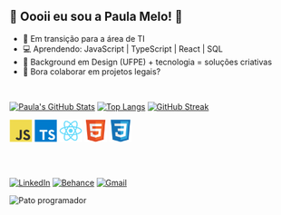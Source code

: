 
## 💜 Oooii eu sou a Paula Melo! 🦆

- 🚀 Em transição para a área de TI  
- 💻 Aprendendo: JavaScript | TypeScript | React | SQL 
- 🎨 Background em Design (UFPE) + tecnologia = soluções criativas  
- 🤝 Bora colaborar em projetos legais?

<br>

[![Paula's GitHub Stats](https://github-readme-stats.vercel.app/api?username=paulamelo2404&show_icons=true&theme=midnight-purple&layout=compact&hide=issues,prs)](https://github.com/paulamelo2404)
[![Top Langs](https://github-readme-stats.vercel.app/api/top-langs/?username=paulamelo2404&layout=compact&theme=midnight-purple)](https://github.com/paulamelo2404)
[![GitHub Streak](https://streak-stats.demolab.com?user=paulamelo2404&theme=midnight-purple&hide_border=true)](https://git.io/streak-stats)


<p align="left">
  <img src="https://raw.githubusercontent.com/devicons/devicon/master/icons/javascript/javascript-original.svg" alt="JavaScript" width="40" height="40"/>
  <img src="https://raw.githubusercontent.com/devicons/devicon/master/icons/typescript/typescript-original.svg" alt="TypeScript" width="40" height="40"/>
  <img src="https://raw.githubusercontent.com/devicons/devicon/master/icons/react/react-original.svg" alt="React" width="40" height="40"/>
  <img src="https://raw.githubusercontent.com/devicons/devicon/master/icons/html5/html5-original.svg" alt="HTML5" width="40" height="40"/>
  <img src="https://raw.githubusercontent.com/devicons/devicon/master/icons/css3/css3-original.svg" alt="CSS3" width="40" height="40"/>
</p>

<br>

##

<p align="left">
  <a href="https://www.linkedin.com/in/paula-melo2404/" target="_blank"><img src="https://img.shields.io/badge/-LinkedIn-%230077B5?style=for-the-badge&logo=linkedin&logoColor=white" alt="LinkedIn"></a>
  <a href="https://www.behance.net/pmelo" target="_blank"><img src="https://img.shields.io/badge/-Behance-053EFF?style=for-the-badge&logo=behance&logoColor=white" alt="Behance"></a>
  <a href="mailto:paulamelo2404@gmail.com" target="_blank"><img src="https://img.shields.io/badge/-Gmail-D14836?style=for-the-badge&logo=gmail&logoColor=white" alt="Gmail"></a>
</p>

<img src="https://github.com/user-attachments/assets/ca3121f8-d104-467b-844c-e752d48e6ae3" alt="Pato programador" width="90">
